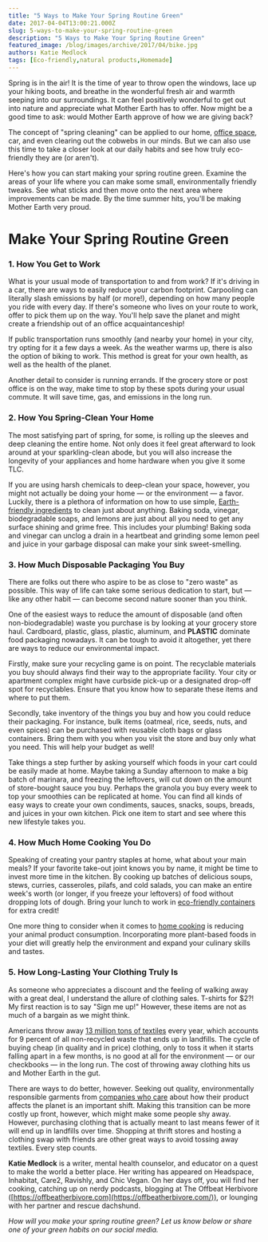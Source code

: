 ```yaml
---
title: "5 Ways to Make Your Spring Routine Green"
date: 2017-04-04T13:00:21.000Z
slug: 5-ways-to-make-your-spring-routine-green
description: "5 Ways to Make Your Spring Routine Green"
featured_image: /blog/images/archive/2017/04/bike.jpg
authors: Katie Medlock
tags: [Eco-friendly,natural products,Homemade]
---
```


Spring is in the air! It is the time of year to throw open the windows, lace up your hiking boots, and breathe in the wonderful fresh air and warmth seeping into our surroundings. It can feel positively wonderful to get out into nature and appreciate what Mother Earth has to offer. Now might be a good time to ask: would Mother Earth approve of how we are giving back?

The concept of "spring cleaning" can be applied to our home, [office space](https://www.tomatoink.com/blog/posts/12-easy-ways-make-home-office-eco-friendly.html), car, and even clearing out the cobwebs in our minds. But we can also use this time to take a closer look at our daily habits and see how truly eco-friendly they are (or aren't).

Here's how you can start making your spring routine green. Examine the areas of your life where you can make some small, environmentally friendly tweaks. See what sticks and then move onto the next area where improvements can be made. By the time summer hits, you'll be making Mother Earth very proud.

# Make Your Spring Routine Green

### **1\. How You Get to Work**

What is your usual mode of transportation to and from work? If it's driving in a car, there are ways to easily reduce your carbon footprint. Carpooling can literally slash emissions by half (or more!), depending on how many people you ride with every day. If there's someone who lives on your route to work, offer to pick them up on the way. You'll help save the planet and might create a friendship out of an office acquaintanceship!

If public transportation runs smoothly (and nearby your home) in your city, try opting for it a few days a week. As the weather warms up, there is also the option of biking to work. This method is great for your own health, as well as the health of the planet.

Another detail to consider is running errands. If the grocery store or post office is on the way, make time to stop by these spots during your usual commute. It will save time, gas, and emissions in the long run.

### **2\. How You Spring-Clean Your Home**

The most satisfying part of spring, for some, is rolling up the sleeves and deep cleaning the entire home. Not only does it feel great afterward to look around at your sparkling-clean abode, but you will also increase the longevity of your appliances and home hardware when you give it some TLC.

If you are using harsh chemicals to deep-clean your space, however, you might not actually be doing your home — or the environment — a favor. Luckily, there is a plethora of information on how to use simple, [Earth-friendly ingredients](https://www.tomatoink.com/blog/posts/green-cleaning-your-home.html) to clean just about anything. Baking soda, vinegar, biodegradable soaps, and lemons are just about all you need to get any surface shining and grime free. This includes your plumbing! Baking soda and vinegar can unclog a drain in a heartbeat and grinding some lemon peel and juice in your garbage disposal can make your sink sweet-smelling.

### **3\. How Much Disposable Packaging You Buy**

There are folks out there who aspire to be as close to "zero waste" as possible. This way of life can take some serious dedication to start, but — like any other habit — can become second nature sooner than you think.

One of the easiest ways to reduce the amount of disposable (and often non-biodegradable) waste you purchase is by looking at your grocery store haul. Cardboard, plastic, glass, plastic, aluminum, and **PLASTIC** dominate food packaging nowadays. It can be tough to avoid it altogether, yet there are ways to reduce our environmental impact.

Firstly, make sure your recycling game is on point. The recyclable materials you buy should always find their way to the appropriate facility. Your city or apartment complex might have curbside pick-up or a designated drop-off spot for recyclables. Ensure that you know how to separate these items and where to put them.

Secondly, take inventory of the things you buy and how you could reduce their packaging. For instance, bulk items (oatmeal, rice, seeds, nuts, and even spices) can be purchased with reusable cloth bags or glass containers. Bring them with you when you visit the store and buy only what you need. This will help your budget as well!

Take things a step further by asking yourself which foods in your cart could be easily made at home. Maybe taking a Sunday afternoon to make a big batch of marinara, and freezing the leftovers, will cut down on the amount of store-bought sauce you buy. Perhaps the granola you buy every week to top your smoothies can be replicated at home. You can find all kinds of easy ways to create your own condiments, sauces, snacks, soups, breads, and juices in your own kitchen. Pick one item to start and see where this new lifestyle takes you.

### **4\. How Much Home Cooking You Do**

Speaking of creating your pantry staples at home, what about your main meals? If your favorite take-out joint knows you by name, it might be time to invest more time in the kitchen. By cooking up batches of delicious soups, stews, curries, casseroles, pilafs, and cold salads, you can make an entire week's worth (or longer, if you freeze your leftovers) of food without dropping lots of dough. Bring your lunch to work in [eco-friendly containers](https://www.tomatoink.com/blog/posts/greenest-gear-national-pack-your-lunch-day.html) for extra credit!

One more thing to consider when it comes to [home cooking](https://www.tomatoink.com/blog/posts/how-to-clean-up-and-green-up-your-eating-for-the-new-year.html) is reducing your animal product consumption. Incorporating more plant-based foods in your diet will greatly help the environment and expand your culinary skills and tastes.

### **5\. How Long-Lasting Your Clothing Truly Is**

As someone who appreciates a discount and the feeling of walking away with a great deal, I understand the allure of clothing sales. T-shirts for $2?! My first reaction is to say "Sign me up!" However, these items are not as much of a bargain as we might think.

Americans throw away [13 million tons of textiles](http://www.pbs.org/newshour/updates/how-to-stop-13-million-tons-of-clothing-from-getting-trashed-every-year/) every year, which accounts for 9 percent of all non-recycled waste that ends up in landfills. The cycle of buying cheap (in quality and in price) clothing, only to toss it when it starts falling apart in a few months, is no good at all for the environment — or our checkbooks — in the long run. The cost of throwing away clothing hits us and Mother Earth in the gut.

There are ways to do better, however. Seeking out quality, environmentally responsible garments from [companies who care](http://ecocult.com/2015/the-18-most-affordable-places-to-buy-ethical-fashion/) about how their product affects the planet is an important shift. Making this transition can be more costly up front, however, which might make some people shy away. However, purchasing clothing that is actually meant to last means fewer of it will end up in landfills over time. Shopping at thrift stores and hosting a clothing swap with friends are other great ways to avoid tossing away textiles. Every step counts.

**Katie Medlock** is a writer, mental health counselor, and educator on a quest to make the world a better place. Her writing has appeared on Headspace, Inhabitat, Care2, Ravishly, and Chic Vegan. On her days off, you will find her cooking, catching up on nerdy podcasts, blogging at The Offbeat Herbivore ([https://offbeatherbivore.com](https://offbeatherbivore.com/)), or lounging with her partner and rescue dachshund.

_How will you make your spring routine green? Let us know below or share one of your green habits on our social media._